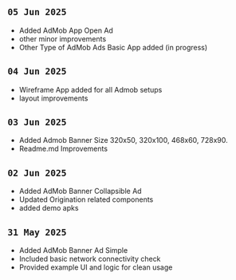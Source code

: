 ## `05 Jun 2025`

- Added AdMob App Open Ad
- other minor improvements
- Other Type of AdMob Ads Basic App added (in progress)

## `04 Jun 2025`

- Wireframe App added for all Admob setups
- layout improvements

## `03 Jun 2025`

- Added Admob Banner Size 320x50, 320x100, 468x60, 728x90.
- Readme.md Improvements

## `02 Jun 2025`

- Added AdMob Banner Collapsible Ad
- Updated Origination related components
- added demo apks

## `31 May 2025`

- Added AdMob Banner Ad Simple
- Included basic network connectivity check
- Provided example UI and logic for clean usage